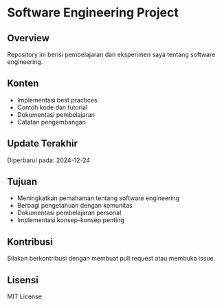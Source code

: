 # Software Engineering Project

## Overview
Repository ini berisi pembelajaran dan eksperimen saya tentang software engineering.

## Konten
- Implementasi best practices
- Contoh kode dan tutorial
- Dokumentasi pembelajaran
- Catatan pengembangan

## Update Terakhir
Diperbarui pada: 2024-12-24

## Tujuan
- Meningkatkan pemahaman tentang software engineering
- Berbagi pengetahuan dengan komunitas
- Dokumentasi pembelajaran personal
- Implementasi konsep-konsep penting

## Kontribusi
Silakan berkontribusi dengan membuat pull request atau membuka issue.

## Lisensi
MIT License
